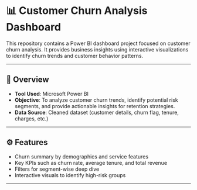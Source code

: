 # 📊 Customer Churn Analysis Dashboard

This repository contains a Power BI dashboard project focused on customer churn analysis. It provides business insights using interactive visualizations to identify churn trends and customer behavior patterns.

---

## 📌 Overview

- **Tool Used**: Microsoft Power BI
- **Objective**: To analyze customer churn trends, identify potential risk segments, and provide actionable insights for retention strategies.
- **Data Source**: Cleaned dataset (customer details, churn flag, tenure, charges, etc.)

---

## ⚙️ Features

- Churn summary by demographics and service features
- Key KPIs such as churn rate, average tenure, and total revenue
- Filters for segment-wise deep dive
- Interactive visuals to identify high-risk groups

---


